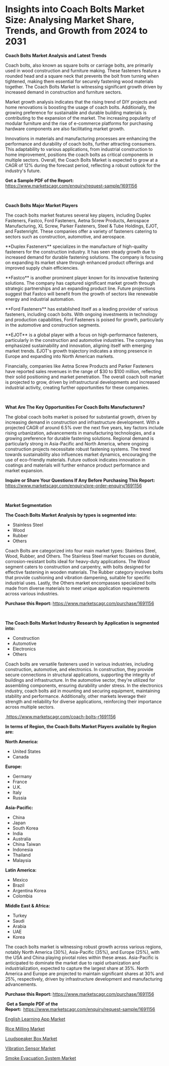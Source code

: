<p><h1>Insights into Coach Bolts Market Size: Analysing Market Share, Trends, and Growth from 2024 to 2031</h1></p><p><strong>Coach Bolts Market Analysis and Latest Trends</strong></p>
<p><p>Coach bolts, also known as square bolts or carriage bolts, are primarily used in wood construction and furniture making. These fasteners feature a rounded head and a square neck that prevents the bolt from turning when tightened, making them essential for securely fastening wood materials together. The Coach Bolts Market is witnessing significant growth driven by increased demand in construction and furniture sectors.</p><p>Market growth analysis indicates that the rising trend of DIY projects and home renovations is boosting the usage of coach bolts. Additionally, the growing preference for sustainable and durable building materials is contributing to the expansion of the market. The increasing popularity of modular furniture and the rise of e-commerce platforms for purchasing hardware components are also facilitating market growth.</p><p>Innovations in materials and manufacturing processes are enhancing the performance and durability of coach bolts, further attracting consumers. This adaptability to various applications, from industrial construction to home improvement, positions the coach bolts as critical components in multiple sectors. Overall, the Coach Bolts Market is expected to grow at a CAGR of 12% during the forecast period, reflecting a robust outlook for the industry's future.</p></p>
<p><strong>Get a Sample PDF of the Report:&nbsp;</strong> <a href="https://www.marketscagr.com/enquiry/request-sample/1691156?utm_campaign=1576&utm_medium=2&utm_source=Github&utm_content=ia&utm_term=17102024&utm_id=coach-bolts">https://www.marketscagr.com/enquiry/request-sample/1691156</a></p>
<p>&nbsp;</p>
<p><strong>Coach Bolts Major Market Players</strong></p>
<p><p>The coach bolts market features several key players, including Duplex Fasteners, Fastco, Ford Fasteners, Aetna Screw Products, Aerospace Manufacturing, XL Screw, Parker Fasteners, Steel & Tube Holdings, EJOT, and Fastenright. These companies offer a variety of fasteners catering to sectors such as construction, automotive, and aerospace.</p><p>**Duplex Fasteners** specializes in the manufacture of high-quality fasteners for the construction industry. It has seen steady growth due to increased demand for durable fastening solutions. The company is focusing on expanding its market share through enhanced product offerings and improved supply chain efficiencies.</p><p>**Fastco** is another prominent player known for its innovative fastening solutions. The company has captured significant market growth through strategic partnerships and an expanding product line. Future projections suggest that Fastco will benefit from the growth of sectors like renewable energy and industrial automation.</p><p>**Ford Fasteners** has established itself as a leading provider of various fasteners, including coach bolts. With ongoing investments in technology and production capabilities, Ford Fasteners is poised for growth, particularly in the automotive and construction segments.</p><p>**EJOT** is a global player with a focus on high-performance fasteners, particularly in the construction and automotive industries. The company has emphasized sustainability and innovation, aligning itself with emerging market trends. EJOT's growth trajectory indicates a strong presence in Europe and expanding into North American markets.</p><p>Financially, companies like Aetna Screw Products and Parker Fasteners have reported sales revenues in the range of $30 to $100 million, reflecting their solid positioning and market penetration. The overall coach bolt market is projected to grow, driven by infrastructural developments and increased industrial activity, creating further opportunities for these companies.</p></p>
<p>&nbsp;</p>
<p><strong>What Are The Key Opportunities For Coach Bolts Manufacturers?</strong></p>
<p><p>The global coach bolts market is poised for substantial growth, driven by increasing demand in construction and infrastructure development. With a projected CAGR of around 6.5% over the next five years, key factors include rising urbanization, advancements in manufacturing technologies, and a growing preference for durable fastening solutions. Regional demand is particularly strong in Asia-Pacific and North America, where ongoing construction projects necessitate robust fastening systems. The trend towards sustainability also influences market dynamics, encouraging the use of eco-friendly materials. Future outlook indicates innovation in coatings and materials will further enhance product performance and market expansion.</p></p>
<p><strong>Inquire or Share Your Questions If Any Before Purchasing This Report:</strong> <a href="https://www.marketscagr.com/enquiry/pre-order-enquiry/1691156?utm_campaign=1576&utm_medium=2&utm_source=Github&utm_content=ia&utm_term=17102024&utm_id=coach-bolts">https://www.marketscagr.com/enquiry/pre-order-enquiry/1691156</a></p>
<p>&nbsp;</p>
<p><strong>Market Segmentation</strong></p>
<p><strong>The Coach Bolts Market Analysis by types is segmented into:</strong></p>
<p><ul><li>Stainless Steel</li><li>Wood</li><li>Rubber</li><li>Others</li></ul></p>
<p><p>Coach Bolts are categorized into four main market types: Stainless Steel, Wood, Rubber, and Others. The Stainless Steel market focuses on durable, corrosion-resistant bolts ideal for heavy-duty applications. The Wood segment caters to construction and carpentry, with bolts designed for effective fastening in wooden materials. The Rubber category involves bolts that provide cushioning and vibration dampening, suitable for specific industrial uses. Lastly, the Others market encompasses specialized bolts made from diverse materials to meet unique application requirements across various industries.</p></p>
<p><strong>Purchase this Report:&nbsp;</strong><a href="https://www.marketscagr.com/purchase/1691156?utm_campaign=1576&utm_medium=2&utm_source=Github&utm_content=ia&utm_term=17102024&utm_id=coach-bolts">https://www.marketscagr.com/purchase/1691156</a></p>
<p>&nbsp;</p>
<p><strong>The Coach Bolts Market Industry Research by Application is segmented into:</strong></p>
<p><ul><li>Construction</li><li>Automotive</li><li>Electronics</li><li>Others</li></ul></p>
<p><p>Coach bolts are versatile fasteners used in various industries, including construction, automotive, and electronics. In construction, they provide secure connections in structural applications, supporting the integrity of buildings and infrastructure. In the automotive sector, they're utilized for assembling components, ensuring durability under stress. In the electronics industry, coach bolts aid in mounting and securing equipment, maintaining stability and performance. Additionally, other markets leverage their strength and reliability for diverse applications, reinforcing their importance across multiple sectors.</p></p>
<p><a href="https://www.marketscagr.com/coach-bolts-r1691156?utm_campaign=1576&utm_medium=2&utm_source=Github&utm_content=ia&utm_term=17102024&utm_id=coach-bolts">&nbsp;https://www.marketscagr.com/coach-bolts-r1691156</a></p>
<p><strong>In terms of Region, the Coach Bolts Market Players available by Region are:</strong></p>
<p>
    <p> <strong> North America: </strong>
        <ul>
            <li>United States</li>
            <li>Canada</li>
        </ul>
        </p> 
    <p> <strong> Europe: </strong>
        <ul>
            <li>Germany</li>
            <li>France</li>
            <li>U.K.</li>
            <li>Italy</li>
            <li>Russia</li>
        </ul>
        </p> 
    <p> <strong> Asia-Pacific: </strong>
        <ul>
            <li>China</li>
            <li>Japan</li>
            <li>South Korea</li>
            <li>India</li>
            <li>Australia</li>
            <li>China Taiwan</li>
            <li>Indonesia</li>
            <li>Thailand</li>
            <li>Malaysia</li>
        </ul>
        </p> 
    <p> <strong> Latin America: </strong>
        <ul>
            <li>Mexico</li>
            <li>Brazil</li>
            <li>Argentina Korea</li>
            <li>Colombia</li>
        </ul>
        </p> 
    <p> <strong> Middle East & Africa: </strong>
        <ul>
            <li>Turkey</li>
            <li>Saudi</li>
            <li>Arabia</li>
            <li>UAE</li>
            <li>Korea</li>
        </ul>
    </p>
    </p>
<p><p>The coach bolts market is witnessing robust growth across various regions, notably North America (30%), Asia-Pacific (35%), and Europe (25%), with the USA and China playing pivotal roles within these areas. Asia-Pacific is anticipated to dominate the market due to rapid urbanization and industrialization, expected to capture the largest share at 35%. North America and Europe are projected to maintain significant shares at 30% and 25%, respectively, driven by infrastructure development and manufacturing advancements.</p></p>
<p><strong>Purchase this Report: </strong><a href="https://www.marketscagr.com/purchase/1691156?utm_campaign=1576&utm_medium=2&utm_source=Github&utm_content=ia&utm_term=17102024&utm_id=coach-bolts">https://www.marketscagr.com/purchase/1691156</a></p>
<p>&nbsp;<strong>Get a Sample PDF of the Report:&nbsp;&nbsp;</strong><a href="https://www.marketscagr.com/enquiry/request-sample/1691156?utm_campaign=1576&utm_medium=2&utm_source=Github&utm_content=ia&utm_term=17102024&utm_id=coach-bolts">https://www.marketscagr.com/enquiry/request-sample/1691156</a></p>
<p><strong></strong></p>
<p><p><a href="https://github.com/YashRP12/Market-Research-Report-List-6/blob/main/english-learning-app-market.md?utm_campaign=1576&utm_medium=2&utm_source=Github&utm_content=ia&utm_term=17102024&utm_id=coach-bolts">English Learning App Market</a></p><p><a href="https://issuu.com/reportprime-2/docs/rice-milling-market-size-2030.pptx_8a56b710e63e61?utm_campaign=1576&utm_medium=2&utm_source=Github&utm_content=ia&utm_term=17102024&utm_id=coach-bolts">Rice Milling Market</a></p><p><a href="https://www.linkedin.com/pulse/loudspeaker-box-market-outlook-current-assessment-future-projections-mthrc?utm_campaign=1576&utm_medium=2&utm_source=Github&utm_content=ia&utm_term=17102024&utm_id=coach-bolts">Loudspeaker Box Market</a></p><p><a href="https://www.linkedin.com/pulse/mapping-vibration-sensor-market-trends-challenges-breakthroughs-han8f?utm_campaign=1576&utm_medium=2&utm_source=Github&utm_content=ia&utm_term=17102024&utm_id=coach-bolts">Vibration Sensor Market</a></p><p><a href="https://issuu.com/reportprime-2/docs/smoke-evacuation-system-market-size_4fbb9539772ed5?utm_campaign=1576&utm_medium=2&utm_source=Github&utm_content=ia&utm_term=17102024&utm_id=coach-bolts">Smoke Evacuation System Market</a></p></p>